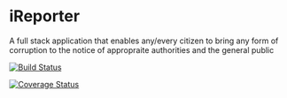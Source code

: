 # iReporter
A full stack application that enables any/every citizen to bring any form of corruption to the notice of appropraite authorities and the general public

[![Build Status](https://travis-ci.org/beejay1293/iReporter.svg?branch=post-red-flag)](https://travis-ci.org/beejay1293/iReporter)

[![Coverage Status](https://coveralls.io/repos/github/beejay1293/iReporter/badge.svg?branch=post-red-flag)](https://coveralls.io/github/beejay1293/iReporter?branch=post-red-flag)
